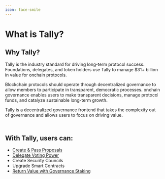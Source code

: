 ```yaml
---
icon: face-smile
---
```


# What is Tally?

## Why Tally?

Tally is the industry standard for driving long-term protocol success. Foundations, delegates,  and token holders use Tally to manage $31+ billion in value for onchain protocols.

Blockchain protocols should operate through decentralized governance to allow members to participate in transparent, democratic processes. onchain governance enables users to make transparent decisions, manage protocol funds, and catalyze sustainable long-term growth.&#x20;

Tally is a decentralized governance frontend that takes the complexity out of governance and allows users to focus on driving value.

\
With Tally, users can:&#x20;
----------------------------

* [Create & Pass Proposals](../../how-to-use-tally/proposals/)
* [Delegate Voting Power](../delegations-on-tally/delegating-voting-power/)
* Create Security Councils&#x20;
* Upgrade Smart Contracts
* [Return Value with Governance Staking ](../staking-on-tally.md)
